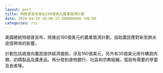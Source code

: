 ```yaml
---
layout: post
title: 特朗普宣布推出190億美元農業救濟計劃
date: 2020-04-18 10:08:22.000000000 +08:00
categories: rss
---
```


美國總統特朗普宣布，將推出190億美元的農業救濟計劃，協助農民應對新型肺炎疫情帶來的影響。

計劃包括直接向農民提供經濟援助，涉及160億美元，另外有30億美元用作購買肉類、奶類製品及農產品，再分發到食物銀行、社區和宗教組織，幫助有需要的學童及長者等。
